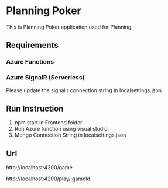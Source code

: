 # Planning Poker

This is Planning Poker application used for Planning.

## Requirements

### Azure Functions

### Azure SignalR (Serverless)
Please update the signal r connection string in localsettings.json.

## Run Instruction

1) npm start in Frontend folder
2) Run Azure function using visual studio
3) Mongo Connection String in localsettings.json

## Url
http://localhost:4200/game

http://localhost:4200/play/:gameId

